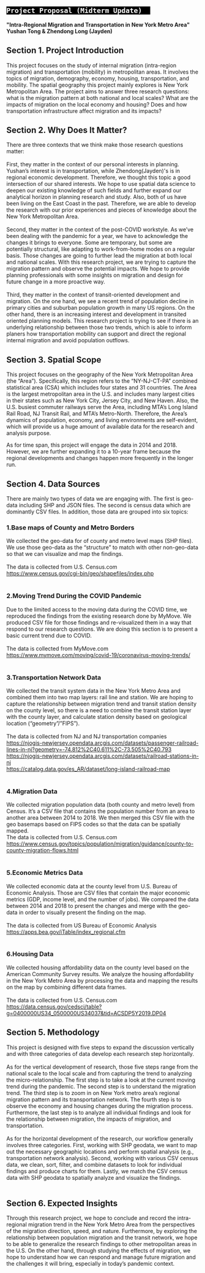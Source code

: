 <h2>
  <code style="background:black;color:white">
Project Proposal (Midterm Update)  </code>
</h2>

**"Intra-Regional Migration and Transportation in New York Metro Area"**<br />
**Yushan Tong & Zhendong Long (Jayden)**<br />


## **Section 1. Project Introduction**
This project focuses on the study of internal migration (intra-region migration) and transportation (mobility) in metropolitan areas. It involves the topics of migration, demography, economy, housing, transportation, and mobility. The spatial geography this project mainly explores is New York Metropolitan Area. The project aims to answer three research questions: what is the migration pattern at both national and local scales? What are the impacts of migration on the local economy and housing? Does and how transportation infrastructure affect migration and its impacts?


## **Section 2. Why Does It Matter?**
There are three contexts that we think make those research questions matter:<br />
<br />
First, they matter in the context of our personal interests in planning. Yushan’s interest is in transportation, while Zhendong(Jayden)'s is in regional economic development. Therefore, we thought this topic a good intersection of our shared interests. We hope to use spatial data science to deepen our existing knowledge of such fields and further expand our analytical horizon in planning research and study. Also, both of us have been living on the East Coast in the past. Therefore, we are able to develop the research with our prior experiences and pieces of knowledge about the New York Metropolitan Area.<br /> 
<br />
Second, they matter in the context of the post-COVID workstyle. As we’ve been dealing with the pandemic for a year, we have to acknowledge the changes it brings to everyone. Some are temporary, but some are potentially structural, like adapting to work-from-home modes on a regular basis. Those changes are going to further lead the migration at both local and national scales. With this research project, we are trying to capture the migration pattern and observe the potential impacts. We hope to provide planning professionals with some insights on migration and design for future change in a more proactive way.<br />
<br />
Third, they matter in the context of transit-oriented development and migration. On the one hand, we see a recent trend of population decline in primary cities and suburban population growth in many US regions. On the other hand, there is an increasing interest and development in transited oriented planning models. This research project is trying to see if there is an underlying relationship between those two trends, which is able to inform planers how transportation mobility can support and direct the regional internal migration and avoid population outflows. 



## **Section 3. Spatial Scope**
This project focuses on the geography of the New York Metropolitan Area (the “Area”). Specifically, this region refers to the “NY-NJ-CT-PA” combined statistical area (CSA) which includes four states and 31 countries. The Area is the largest metropolitan area in the U.S. and includes many largest cities in their states such as New York City, Jersey City, and New Haven. Also, the U.S. busiest commuter railways serve the Area, including MTA’s Long Island Rail Road, NJ Transit Rail, and MTA’s Metro-North. Therefore, the Area’s dynamics of population, economy, and living environments are self-evident, which will provide us a huge amount of available data for the research and analysis purpose.<br /> 

As for time span, this project will engage the data in 2014 and 2018. However, we are further expanding it to a 10-year frame because the regional developments and changes happen more frequently in the longer run. 


## **Section 4. Data Sources**
There are mainly two types of data we are engaging with. The first is geo-data including SHP and JSON files. The second is census data which are dominantly CSV files. In addition, those data are grouped into six topics:<br />

### 1.Base maps of County and Metro Borders<br />
We collected the geo-data for of county and metro level maps (SHP files). We use those geo-data as the “structure” to match with other non-geo-data so that we can visualize and map the findings.<br />
<br />
The data is collected from U.S. Census.com<br />
https://www.census.gov/cgi-bin/geo/shapefiles/index.php<br />
<br /> 

### 2.Moving Trend During the COVID Pandemic<br />
Due to the limited access to the moving data during the COVID time, we reproduced the findings from the existing research done by MyMove. We produced CSV file for those findings and re-visualized them in a way that respond to our research questions. We are doing this section is to present a basic current trend due to COVID.<br /> 
<br />
The data is collected from MyMove.com<br /> 
https://www.mymove.com/moving/covid-19/coronavirus-moving-trends/<br /> 
<br />

### 3.Transportation Network Data<br />
We collected the transit system data in the New York Metro Area and combined them into two map layers: rail line and station. We are hoping to capture the relationship between migration trend and transit station density on the county level, so there is a need to combine the transit station layer with the county layer, and calculate station density based on geological location (“geometry”/”FIPS”).<br />
<br />
The data is collected from NJ and NJ transportation companies<br />
https://njogis-newjersey.opendata.arcgis.com/datasets/passenger-railroad-lines-in-nj?geometry=-74.812%2C40.611%2C-73.505%2C40.793<br />
https://njogis-newjersey.opendata.arcgis.com/datasets/railroad-stations-in-nj<br />
https://catalog.data.gov/es_AR/dataset/long-island-railroad-map<br /> 
<br />
 	
### 4.Migration Data<br />
We collected migration population data (both county and metro level) from Census. It’s a CSV file that contains the population number from an area to another area between 2014 to 2018. We then merged this CSV file with the geo basemaps based on FIPS codes so that the data can be spatially mapped.<br /> 
The data is collected from U.S. Census.com<br />
https://www.census.gov/topics/population/migration/guidance/county-to-county-migration-flows.html <br />
<br />

### 5.Economic Metrics Data<br />
We collected economic data at the county level from U.S. Bureau of Economic Analysis. Those are CSV files that contain the major economic metrics (GDP, income level, and the number of jobs). We compared the data between 2014 and 2018 to present the changes and merge with the geo-data in order to visually present the finding on the map.<br />
<br />
The data is collected from US Bureau of Economic Analysis<br />
https://apps.bea.gov/iTable/index_regional.cfm<br />
<br />
### 6.Housing Data<br />
We collected housing affordability data on the county level based on the American Community Survey results. We analyze the housing affordability in the New York Metro Area by processing the data and mapping the results on the map by combining different data frames.<br />
<br />
The data is collected from U.S. Census.com<br />
https://data.census.gov/cedsci/table?g=0400000US34_0500000US34037&tid=ACSDP5Y2019.DP04<br />



## **Section 5. Methodology**
This project is designed with five steps to expand the discussion vertically and with three categories of data develop each research step horizontally.<br />
<br />
As for the vertical development of research, those five steps range from the national scale to the local scale and from capturing the trend to analyzing the micro-relationship. The first step is to take a look at the current moving trend during the pandemic. The second step is to understand the migration trend. The third step is to zoom in on New York metro area’s regional migration pattern and its transportation network. The fourth step is to observe the economy and housing changes during the migration process. Furthermore, the last step is to analyze all individual findings and look for the relationship between migration, the impacts of migration, and transportation.<br />
<br />
As for the horizontal development of the research, our workflow generally involves three categories. First, working with SHP geodata, we want to map out the necessary geographic locations and perform spatial analysis (e.g., transportation network analysis). Second, working with various CSV census data, we clean, sort, filter, and combine datasets to look for individual findings and produce charts for them. Lastly, we match the CSV census data with SHP geodata to spatially analyze and visualize the findings.<br />
<br />

## **Section 6. Expected Insights**
Through this research project, we hope to conclude and record the intra-regional migration trend in the New York Metro Area from the perspectives of the migration direction, speed, and nature. Furthermore, by exploring the relationship between population migration and the transit network, we hope to be able to generalize the research findings to other metropolitan areas in the U.S. On the other hand, through studying the effects of migration, we hope to understand how we can respond and manage future migration and the challenges it will bring, especially in today’s pandemic context.  


